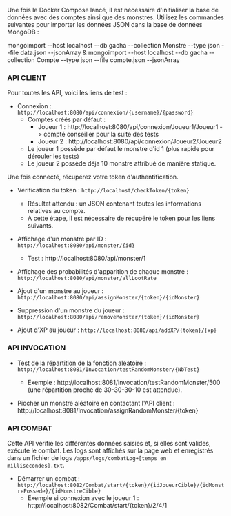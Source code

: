 Une fois le Docker Compose lancé, il est nécessaire d'initialiser la base de données avec des comptes ainsi que des monstres.
Utilisez les commandes suivantes pour importer les données JSON dans la base de données MongoDB :

mongoimport --host localhost --db gacha --collection Monstre --type json --file data.json --jsonArray & mongoimport --host localhost --db gacha --collection Compte --type json --file compte.json --jsonArray

### API CLIENT ###
Pour toutes les API, voici les liens de test :

- Connexion : `http://localhost:8080/api/connexion/{username}/{password}`
  - Comptes créés par défaut :
    - Joueur 1 : http://localhost:8080/api/connexion/Joueur1/Joueur1 -> compté conseiller pour la suite des tests
    - Joueur 2 : http://localhost:8080/api/connexion/Joueur2/Joueur2
  - Le joueur 1 possède par défaut le monstre d'id 1 (plus rapide pour dérouler les tests)
  - Le joueur 2 possède déja 10 monstre attribué de manière statique.

Une fois connecté, récupérez votre token d'authentification.

- Vérification du token : `http://localhost/checkToken/{token}`
  - Résultat attendu : un JSON contenant toutes les informations relatives au compte.
  - A cette étape, il est nécessaire de récupéré le token pour les liens suivants.
- Affichage d'un monstre par ID : `http://localhost:8080/api/monster/{id}`
  - Test : http://localhost:8080/api/monster/1

- Affichage des probabilités d'apparition de chaque monstre : `http://localhost:8080/api/monster/allLootRate`

- Ajout d'un monstre au joueur : `http://localhost:8080/api/assignMonster/{token}/{idMonster}`

- Suppression d'un monstre du joueur : `http://localhost:8080/api/removeMonster/{token}/{idMonster}`

- Ajout d'XP au joueur : `http://localhost:8080/api/addXP/{token}/{xp}`

### API INVOCATION ###

- Test de la répartition de la fonction aléatoire : `http://localhost:8081/Invocation/testRandomMonster/{NbTest}`
  - Exemple : http://localhost:8081/Invocation/testRandomMonster/500 (une répartition proche de 30-30-30-10 est attendue).

- Piocher un monstre aléatoire en contactant l'API client : http://localhost:8081/Invocation/assignRandomMonster/{token}

### API COMBAT ###

Cette API vérifie les différentes données saisies et, si elles sont valides, exécute le combat. Les logs sont affichés sur la page web et enregistrés dans un fichier de logs `/apps/logs/combatLog+[temps en millisecondes].txt`.

- Démarrer un combat : `http://localhost:8082/Combat/start/{token}/{idJoueurCible}/{idMonstrePossede}/{idMonstreCible}`
  - Exemple si connexion avec le joueur 1 : http://localhost:8082/Combat/start/{token}/2/4/1